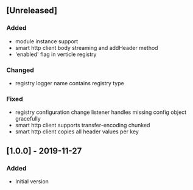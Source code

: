 ## [Unreleased]
### Added
- module instance support
- smart http client body streaming and addHeader method
- 'enabled' flag in verticle registry

### Changed
- registry logger name contains registry type

### Fixed
- registry configuration change listener handles missing config object gracefully
- smart http client supports transfer-encoding chunked
- smart http client copies all header values per key

## [1.0.0] - 2019-11-27
### Added
- Initial version
